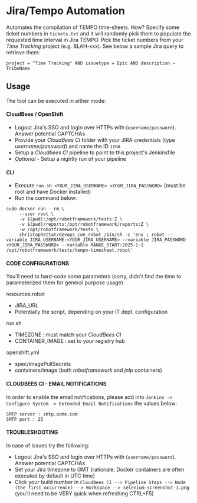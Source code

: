 # Jira/Tempo Automation
Automates the compilation of TEMPO time-sheets.
How? Specify some ticket numbers in `tickets.txt` and it will randomly pick them to populate the requested time interval in Jira TEMPO.
Pick the ticket numbers from your _Time Tracking_ project (e.g. BLAH-xxx). See below a sample Jira query to retrieve them:
```
project = "Time Tracking" AND issuetype = Epic AND description ~ TribeName
```

## Usage
The tool can be executed in either mode:

#### CloudBees / OpenShift
* Logout Jira's SSO and login over HTTPs with (`username/password`). Answer potential CAPTCHAs
* Provide your _CloudBees CI_ folder with your JIRA credentials (type _username/password_) and name the ID `JIRA`
* Setup a _Cloudbees CI_ pipeline to point to this project's Jenkinsfile
* _Optional_ - Setup a nightly run of your pipeline

#### CLI
* Execute `run.sh <YOUR_JIRA_USERNAME> <YOUR_JIRA_PASSWORD>` (must be root and have Docker installed)
* Run the command below:
```
sudo docker run --rm \
     --user root \
     -v $(pwd):/opt/robotframework/tests:Z \
     -v $(pwd)/reports:/opt/robotframework/reports:Z \
     -w /opt/robotframework/tests \
     christophettat/devops_coe_robot /bin/sh -c 'env ; robot --variable JIRA_USERNAME:<YOUR_JIRA_USERNAME> --variable JIRA_PASSWORD <YOUR_JIRA_PASSWORD> --variable RANGE_START:2025-1-1 /opt/robotframework/tests/tempo-timesheet.robot'
```

#### CODE CONFIGURATIONS
You'll need to hard-code some parameters (sorry, didn't find the time to parameterized them for general purpose usage)

resources.robot
* JIRA_URL
* Potentially the script, depending on your IT dept. configuration

run.sh
* TIMEZONE : must match your _CloudBees CI_
* CONTAINER_IMAGE : set to your registry hub

openshift.yml
* spec/imagePullSecrets
* containers/image (both _robotframework_ and _jnlp_ containers)

#### CLOUDBEES CI - EMAIL NOTIFICATIONS
In order to enable the email notifications, please add into `Jenkins -> Configure System -> Extended Email Notifications` the values below:
```
SMTP server : smtp.acme.com
SMTP port : 25
```

#### TROUBLESHOOTING
In case of issues try the following:
* Logout Jira's SSO and login over HTTPs with (`username/password`). Answer potential CAPTCHAs
* Set your Jira timezone to GMT (rationale: Docker containers are often executed by default in UTC time)
* Click your build number in `CloudBees CI --> Pipeline Steps --> Node (the first occurrence) --> Workspace --> selenium-screenshot-1.png` (you'll need to be VERY quick when refreshing CTRL+F5)
